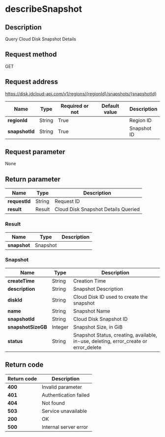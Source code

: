 # describeSnapshot


## Description
Query Cloud Disk Snapshot Details

## Request method
GET

## Request address
https://disk.jdcloud-api.com/v1/regions/{regionId}/snapshots/{snapshotId}

|Name|Type|Required or not|Default value|Description|
|---|---|---|---|---|
|**regionId**|String|True||Region ID|
|**snapshotId**|String|True||Snapshot ID|

## Request parameter
None


## Return parameter
|Name|Type|Description|
|---|---|---|
|**requestId**|String|Request ID|
|**result**|Result|Cloud Disk Snapshot Details Queried|


### Result
|Name|Type|Description|
|---|---|---|
|**snapshot**|Snapshot||
### Snapshot
|Name|Type|Description|
|---|---|---|
|**createTime**|String|Creation Time|
|**description**|String|Snapshot Description|
|**diskId**|String|Cloud Disk ID used to create the snapshot|
|**name**|String|Snapshot Name|
|**snapshotId**|String|Cloud Disk Snapshot ID|
|**snapshotSizeGB**|Integer|Snapshot Size, in GiB|
|**status**|String|Snapshot Status, creating, available, in-use, deleting, error_create or error_delete|

## Return code
|Return code|Description|
|---|---|
|**400**|Invalid parameter|
|**401**|Authentication failed|
|**404**|Not found|
|**503**|Service unavailable|
|**200**|OK|
|**500**|Internal server error|

